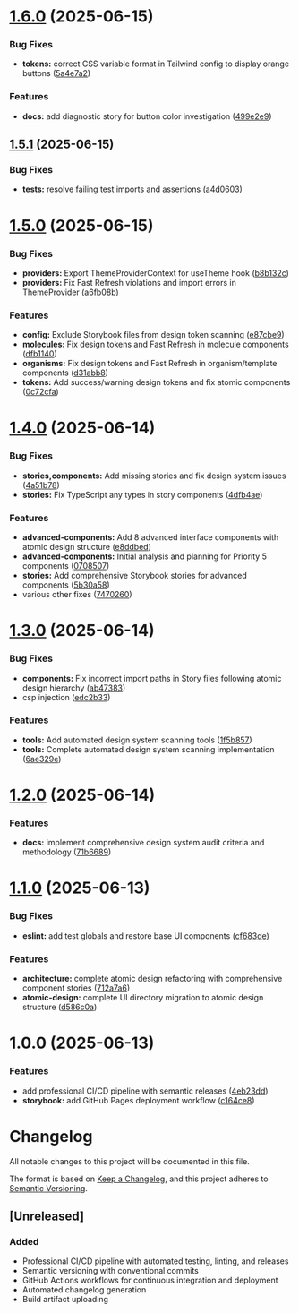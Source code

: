 # [1.6.0](https://github.com/wtfzdotnet/recipeer-frontend/compare/v1.5.1...v1.6.0) (2025-06-15)


### Bug Fixes

* **tokens:** correct CSS variable format in Tailwind config to display orange buttons ([5a4e7a2](https://github.com/wtfzdotnet/recipeer-frontend/commit/5a4e7a25b2985d10343a0cc1a4b3a6b187ab7c7a))


### Features

* **docs:** add diagnostic story for button color investigation ([499e2e9](https://github.com/wtfzdotnet/recipeer-frontend/commit/499e2e90cc60d5acdd1c99715a54099be00c3830))

## [1.5.1](https://github.com/wtfzdotnet/recipeer-frontend/compare/v1.5.0...v1.5.1) (2025-06-15)


### Bug Fixes

* **tests:** resolve failing test imports and assertions ([a4d0603](https://github.com/wtfzdotnet/recipeer-frontend/commit/a4d060321568aa4b2d2fe17ed1e64d3765bf562c))

# [1.5.0](https://github.com/wtfzdotnet/recipeer-frontend/compare/v1.4.0...v1.5.0) (2025-06-15)


### Bug Fixes

* **providers:** Export ThemeProviderContext for useTheme hook ([b8b132c](https://github.com/wtfzdotnet/recipeer-frontend/commit/b8b132cafc7d9ae50be5ebbaabc702029789b0f5))
* **providers:** Fix Fast Refresh violations and import errors in ThemeProvider ([a6fb08b](https://github.com/wtfzdotnet/recipeer-frontend/commit/a6fb08b0dbb62992f81a50ae5c60a06b2933d0b8))


### Features

* **config:** Exclude Storybook files from design token scanning ([e87cbe9](https://github.com/wtfzdotnet/recipeer-frontend/commit/e87cbe923a844dcc07e45f3a2bdcab48546b1d9c))
* **molecules:** Fix design tokens and Fast Refresh in molecule components ([dfb1140](https://github.com/wtfzdotnet/recipeer-frontend/commit/dfb1140150a421bda60090db7631942583d810aa))
* **organisms:** Fix design tokens and Fast Refresh in organism/template components ([d31abb8](https://github.com/wtfzdotnet/recipeer-frontend/commit/d31abb8494b05182e5a23db0b63aededa14832d7))
* **tokens:** Add success/warning design tokens and fix atomic components ([0c72cfa](https://github.com/wtfzdotnet/recipeer-frontend/commit/0c72cfaf6afc404af7d633b6d0db7e98dda3be43))

# [1.4.0](https://github.com/wtfzdotnet/recipeer-frontend/compare/v1.3.0...v1.4.0) (2025-06-14)


### Bug Fixes

* **stories,components:** Add missing stories and fix design system issues ([4a51b78](https://github.com/wtfzdotnet/recipeer-frontend/commit/4a51b784ce431cbf30f6a911b6ca236f18310978))
* **stories:** Fix TypeScript any types in story components ([4dfb4ae](https://github.com/wtfzdotnet/recipeer-frontend/commit/4dfb4ae871001d0300e3fbc21f8598235b5bb69d))


### Features

* **advanced-components:** Add 8 advanced interface components with atomic design structure ([e8ddbed](https://github.com/wtfzdotnet/recipeer-frontend/commit/e8ddbed86b29d98a89fd997d196fedb63464b793))
* **advanced-components:** Initial analysis and planning for Priority 5 components ([0708507](https://github.com/wtfzdotnet/recipeer-frontend/commit/07085072131513aa719c78bf304d1b9104255ae8))
* **stories:** Add comprehensive Storybook stories for advanced components ([5b30a58](https://github.com/wtfzdotnet/recipeer-frontend/commit/5b30a58e641e1b75f05fd37158e369abab0aca8b))
* various other fixes ([7470260](https://github.com/wtfzdotnet/recipeer-frontend/commit/747026059780e839b32ac87d96e5e1090c1526a3))

# [1.3.0](https://github.com/wtfzdotnet/recipeer-frontend/compare/v1.2.0...v1.3.0) (2025-06-14)


### Bug Fixes

* **components:** Fix incorrect import paths in Story files following atomic design hierarchy ([ab47383](https://github.com/wtfzdotnet/recipeer-frontend/commit/ab473834f9157ded58663c033da57e93058d9c73))
* csp injection ([edc2b33](https://github.com/wtfzdotnet/recipeer-frontend/commit/edc2b33fc8af349fcf9879b9b21e8a8c360972cc))


### Features

* **tools:** Add automated design system scanning tools ([1f5b857](https://github.com/wtfzdotnet/recipeer-frontend/commit/1f5b857c743af6a80062ac6ffc65a2faa6f00fdb))
* **tools:** Complete automated design system scanning implementation ([6ae329e](https://github.com/wtfzdotnet/recipeer-frontend/commit/6ae329ead5acb281c932abbb43a17e7e2d223834))

# [1.2.0](https://github.com/wtfzdotnet/recipeer-frontend/compare/v1.1.0...v1.2.0) (2025-06-14)


### Features

* **docs:** implement comprehensive design system audit criteria and methodology ([71b6689](https://github.com/wtfzdotnet/recipeer-frontend/commit/71b668910cf9fc6838abd20bf5ccfa5890d250c5))

# [1.1.0](https://github.com/wtfzdotnet/recipeer-frontend/compare/v1.0.0...v1.1.0) (2025-06-13)


### Bug Fixes

* **eslint:** add test globals and restore base UI components ([cf683de](https://github.com/wtfzdotnet/recipeer-frontend/commit/cf683de7172f9feb393c48529aad8b40aa78b155))


### Features

* **architecture:** complete atomic design refactoring with comprehensive component stories ([712a7a6](https://github.com/wtfzdotnet/recipeer-frontend/commit/712a7a62c69de314261a2d03e6bcabed38ec179a))
* **atomic-design:** complete UI directory migration to atomic design structure ([d586c0a](https://github.com/wtfzdotnet/recipeer-frontend/commit/d586c0ae79f7f453fd87cb144e71f61088f35f1a))

# 1.0.0 (2025-06-13)


### Features

* add professional CI/CD pipeline with semantic releases ([4eb23dd](https://github.com/wtfzdotnet/recipeer-frontend/commit/4eb23dd303427f0d962e5ee36ce33bdce700b8ef))
* **storybook:** add GitHub Pages deployment workflow ([c164ce8](https://github.com/wtfzdotnet/recipeer-frontend/commit/c164ce8c62d68ca8b0499b527de4b47a31d01fe3))

# Changelog

All notable changes to this project will be documented in this file.

The format is based on [Keep a Changelog](https://keepachangelog.com/en/1.0.0/),
and this project adheres to [Semantic Versioning](https://semver.org/spec/v2.0.0.html).

## [Unreleased]

### Added
- Professional CI/CD pipeline with automated testing, linting, and releases
- Semantic versioning with conventional commits
- GitHub Actions workflows for continuous integration and deployment
- Automated changelog generation
- Build artifact uploading
